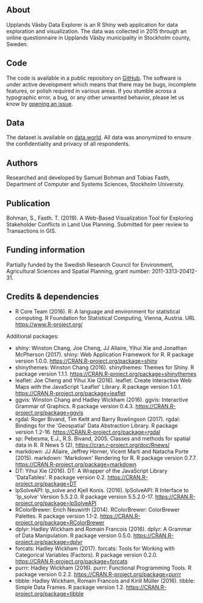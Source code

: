 ## About

Upplands Väsby Data Explorer is an R Shiny web application for data exploration and visualization. The data was collected in 2015 through an online questionnaire in Upplands Väsby municipality in Stockholm county, Sweden. 

## Code

The code is available in a public repository on [GitHub](https://github.com/samuel-bohman/xplor). The software is under active development which means that there may be bugs, incomplete features, or polish required in various areas. If you stumble across a typographic error, a bug, or any other unwanted behavior, please let us know by [opening an issue](https://github.com/samuel-bohman/xplor/issues). 

## Data

The dataset is available on [data.world](https://data.world/samuel-bohman/2015-upplands-vasby-municipality). All data was anonymized to ensure the confidentiality and privacy of all respondents. 

## Authors

Researched and developed by Samuel Bohman and Tobias Fasth, Department of Computer and Systems Sciences, Stockholm University. 

## Publication

Bohman, S., Fasth. T. (2019). A Web-Based Visualization Tool for Exploring Stakeholder Conflicts in Land Use Planning. Submitted for peer review to Transactions in GIS. 

## Funding information

Partially funded by the Swedish Research Council for Environment, Agricultural Sciences and Spatial Planning, grant number: 2011-3313-20412-31. 

## Credits & dependencies

* R Core Team (2016). R: A language and environment for statistical computing. R Foundation for Statistical Computing, Vienna, Austria. URL https://www.R-project.org/

Additional packages:

* shiny: Winston Chang, Joe Cheng, JJ Allaire, Yihui Xie and Jonathan McPherson (2017). shiny: Web Application Framework for R. R package version 1.0.0. https://CRAN.R-project.org/package=shiny
* shinythemes: Winston Chang (2016). shinythemes: Themes for Shiny. R package version 1.1.1. https://CRAN.R-project.org/package=shinythemes
* leaflet: Joe Cheng and Yihui Xie (2016). leaflet: Create Interactive Web Maps with the JavaScript 'Leaflet' Library. R package version 1.0.1. https://CRAN.R-project.org/package=leaflet
* ggvis: Winston Chang and Hadley Wickham (2016). ggvis: Interactive Grammar of Graphics. R package version 0.4.3. https://CRAN.R-project.org/package=ggvis
* rgdal: Roger Bivand, Tim Keitt and Barry Rowlingson (2017). rgdal: Bindings for the 'Geospatial' Data Abstraction Library. R package version 1.2-16. https://CRAN.R-project.org/package=rgdal
* sp: Pebesma, E.J., R.S. Bivand, 2005. Classes and methods for spatial data in R. R News 5 (2), https://cran.r-project.org/doc/Rnews/
* markdown: JJ Allaire, Jeffrey Horner, Vicent Marti and Natacha Porte (2015). markdown: 'Markdown' Rendering for R. R package version 0.7.7. https://CRAN.R-project.org/package=markdown
* DT: Yihui Xie (2016). DT: A Wrapper of the JavaScript Library 'DataTables'. R package version 0.2. https://CRAN.R-project.org/package=DT
* lpSolveAPI: lp_solve and Kjell Konis. (2016). lpSolveAPI: R Interface to 'lp_solve' Version 5.5.2.0. R package version 5.5.2.0-17. https://CRAN.R-project.org/package=lpSolveAPI
* RColorBrewer: Erich Neuwirth (2014). RColorBrewer: ColorBrewer Palettes. R package version 1.1-2. https://CRAN.R-project.org/package=RColorBrewer
* dplyr: Hadley Wickham and Romain Francois (2016). dplyr: A Grammar of Data Manipulation. R package version 0.5.0. https://CRAN.R-project.org/package=dplyr
* forcats: Hadley Wickham (2017). forcats: Tools for Working with Categorical Variables (Factors). R package version 0.2.0. https://CRAN.R-project.org/package=forcats
* purrr: Hadley Wickham (2016). purrr: Functional Programming Tools. R package version 0.2.2. https://CRAN.R-project.org/package=purrr
* tibble: Hadley Wickham, Romain Francois and Kirill Müller (2016). tibble: Simple Data Frames. R package version 1.2. https://CRAN.R-project.org/package=tibble
